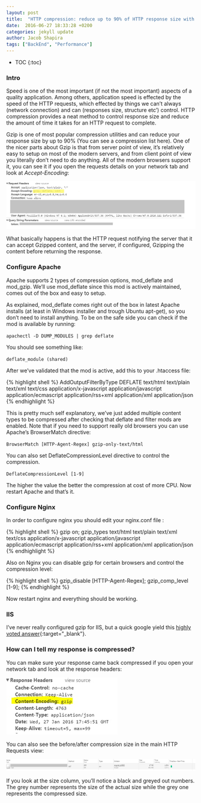 ```yaml
---
layout: post
title:  "HTTP compression: reduce up to 90% of HTTP response size with Gzip"
date:  2016-06-27 18:33:28 +0200
categories: jekyll update
author: Jacob Shapira
tags: ["BackEnd", "Performance"]
---
```


* TOC
{:toc}

### Intro
Speed is one of the most important (if not the most important) aspects of a quality application.
Among others, application speed is effected by the speed of the HTTP requests,
which effected by things we can’t always (network connection) and can (responses size, structure etc’) control.
HTTP compression provides a neat method to control response size and reduce the amount of time it takes for an HTTP request to complete.

Gzip is one of most popular compression utilities and can reduce your response size by up to 90% (You can see a compression list here). One of the nicer parts about Gzip is that from server point of view, it’s relatively easy to setup on most of the modern servers, and from client point of view you literally don’t need to do anything. All of the modern browsers support it, 
you can see it if you open the requests details on your network tab and look at *Accept-Encoding*:

![Browser Supports GZIP](/assets/post-images/2022-01-06-reduce-with-gzip/2022-01-06-reduce-with-gzip-1.jpg)

What basically happens is that the HTTP request notifying the server that it can accept Gzipped content, and the server, if configured, Gzipping the content before returning the response.

### Configure Apache
Apache supports 2 types of compression options, mod_deflate and mod_gzip. We’ll use mod_deflate since this mod is actively maintained, comes out of the box and easy to setup.

As explained, mod_deflate comes right out of the box in latest Apache installs (at least in Windows installer and trough Ubuntu apt-get), so you don’t need to install anything. To be on the safe side you can check if the mod is available by running:

`apachectl -D DUMP_MODULES | grep deflate`

You should see something like:

`deflate_module (shared)`

After we’ve validated that the mod is active, add this to your .htaccess file:

{% highlight shell %}
<IfModule mod_deflate.c>
        <IfModule mod_filter.c>
                AddOutputFilterByType DEFLATE text/html text/plain text/xml text/css application/x-javascript application/javascript application/ecmascript application/rss+xml application/xml application/json
        </IfModule>
</IfModule>
{% endhighlight %}

This is pretty much self explanatory, we’ve just added multiple content types to be compressed after checking that deflate and filter mods are enabled. Note that if you need to support really old browsers you can use Apache’s BrowserMatch directive:

`BrowserMatch [HTTP-Agent-Regex] gzip-only-text/html`

You can also set DeflateCompressionLevel directive to control the compression.

`DeflateCompressionLevel [1-9]`

The higher the value the better the compression at cost of more CPU.
Now restart Apache and that’s it.

### Configure Nginx

In order to configure nginx you should edit your nginx.conf file : 

{% highlight shell %}
gzip on;
gzip_types text/html text/plain text/xml text/css application/x-javascript application/javascript application/ecmascript application/rss+xml application/xml application/json
{% endhighlight %}

Also on Nginx you can disable gzip for certain browsers and control the compression level:

{% highlight shell %}
gzip_disable [HTTP-Agent-Regex];
gzip_comp_level [1-9];
{% endhighlight %}

Now restart nginx and everything should be working.

### IIS
I’ve never really configured gzip for IIS, but a quick google yield this [highly voted answer](https://stackoverflow.com/questions/702124/enable-iis7-gzip){:target="_blank"}. 

### How can I tell my response is compressed?

You can make sure your response came back compressed if you open your network tab and look at the response headers:

![Browser Supports GZIP](/assets/post-images/2022-01-06-reduce-with-gzip/2022-01-06-reduce-with-gzip-2.jpg)

You can also see the before/after compression size in the main HTTP Requests view:

![Browser Supports GZIP](/assets/post-images/2022-01-06-reduce-with-gzip/2022-01-06-reduce-with-gzip-3.jpg)

If you look at the size column, you’ll notice a black and greyed out numbers. The grey number represents the size of the actual size while the grey one represents the compressed size. 